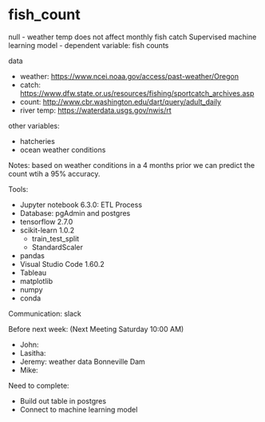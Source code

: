 # fish_count

null - weather temp does not affect monthly fish catch 
Supervised machine learning model
    - dependent variable: fish counts

data
- weather: https://www.ncei.noaa.gov/access/past-weather/Oregon
- catch: https://www.dfw.state.or.us/resources/fishing/sportcatch_archives.asp
- count: http://www.cbr.washington.edu/dart/query/adult_daily
- river temp: https://waterdata.usgs.gov/nwis/rt

other variables: 
- hatcheries
- ocean weather conditions


Notes:
based on weather conditions in a 4 months prior we can predict the count wtih a 95% accuracy.


Tools:
- Jupyter notebook 6.3.0: ETL Process
- Database: pgAdmin and postgres
- tensorflow 2.7.0
- scikit-learn 1.0.2
    - train_test_split
    - StandardScaler
- pandas
- Visual Studio Code 1.60.2
- Tableau
- matplotlib
- numpy
- conda

Communication:
slack


Before next week: (Next Meeting Saturday 10:00 AM)
- John:
- Lasitha:
- Jeremy: weather data Bonneville Dam
- Mike: 

Need to complete:
- Build out table in postgres
- Connect to machine learning model

